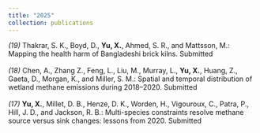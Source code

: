 ```yaml
---
title: "2025"
collection: publications
---
```

_(19)_ Thakrar, S. K., Boyd, D., **Yu, X.**, Ahmed, S. R., and Mattsson, M.: Mapping the health harm of Bangladeshi brick kilns. Submitted<br><br>
_(18)_ Chen, A., Zhang Z., Feng, L., Liu, M., Murray, L., **Yu, X.**, Huang, Z., Gaeta, D., Morgan, K., and Miller, S. M.: Spatial and temporal distribution of wetland methane emissions during 2018–2020. Submitted<br><br>
_(17)_ **Yu, X.**, Millet, D. B., Henze, D. K., Worden, H., Vigouroux, C., Patra, P., Hill, J. D., and Jackson, R. B.: Multi-species constraints resolve methane source versus sink changes: lessons from 2020. Submitted
